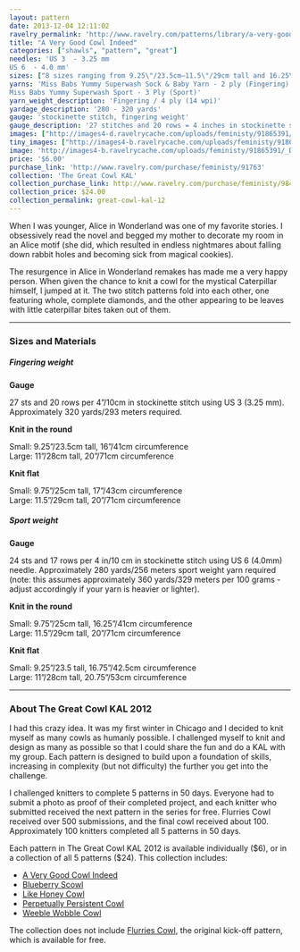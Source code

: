 ```yaml
---
layout: pattern
date: 2013-12-04 12:11:02
ravelry_permalink: 'http://www.ravelry.com/patterns/library/a-very-good-cowl-indeed'
title: "A Very Good Cowl Indeed"
categories: ["shawls", "pattern", "great"]
needles: 'US 3  - 3.25 mm
US 6  - 4.0 mm'
sizes: ["8 sizes ranging from 9.25\"/23.5cm–11.5\"/29cm tall and 16.25\"/41cm–20.75\"/53cm circumference"]
yarns: 'Miss Babs Yummy Superwash Sock & Baby Yarn - 2 ply (Fingering)
Miss Babs Yummy Superwash Sport - 3 Ply (Sport)'
yarn_weight_description: 'Fingering / 4 ply (14 wpi)'
yardage_description: '280 - 320 yards'
gauge: 'stockinette stitch, fingering weight'
gauge_description: '27 stitches and 20 rows = 4 inches in stockinette stitch, fingering weight'
images: ["http://images4-d.ravelrycache.com/uploads/feministy/91865391/_D7C4111_medium.jpg", "http://images4-b.ravelrycache.com/uploads/Meilindis/93087839/IMG_5778_medium.jpg", "http://images4-b.ravelrycache.com/uploads/feministy/91865495/_D7C4038_medium.jpg", "http://images4-b.ravelrycache.com/uploads/feministy/91865685/_DSC8720_copy_medium.jpg", "http://images4-b.ravelrycache.com/uploads/feministy/91865590/_DSC8758_medium.jpg", "http://images4-b.ravelrycache.com/uploads/feministy/42482381/_MG_8505_medium.JPG"]
tiny_images: ["http://images4-b.ravelrycache.com/uploads/feministy/91865391/_D7C4111_square.jpg", "http://images4.ravelrycache.com/uploads/Meilindis/93087839/IMG_5778_square.jpg", "http://images4-d.ravelrycache.com/uploads/feministy/91865495/_D7C4038_square.jpg", "http://images4.ravelrycache.com/uploads/feministy/91865685/_DSC8720_copy_square.jpg", "http://images4.ravelrycache.com/uploads/feministy/91865590/_DSC8758_square.jpg", "http://images4-d.ravelrycache.com/uploads/feministy/42482381/_MG_8505_square.JPG"]
image: 'http://images4-b.ravelrycache.com/uploads/feministy/91865391/_D7C4111_square.jpg'
price: '$6.00'
purchase_link: 'http://www.ravelry.com/purchase/feministy/91763'
collection: 'The Great Cowl KAL'
collection_purchase_link: http://www.ravelry.com/purchase/feministy/98461 
collection_price: $24.00 
collection_permalink: great-cowl-kal-12 
---
```

<p>When I was younger, Alice in Wonderland was one of my favorite stories. I obsessively read the novel and begged my mother to decorate my room in an Alice motif (she did, which resulted in endless nightmares about falling down rabbit holes and becoming sick from magical cookies).</p>

<p>The resurgence in Alice in Wonderland remakes has made me a very happy person. When given the chance to knit a cowl for the mystical Caterpillar himself, I jumped at it. The two stitch patterns fold into each other, one featuring whole, complete diamonds, and the other appearing to be leaves with little caterpillar bites taken out of them.</p>
<hr />
<h3 id='sizes_and_materials'>Sizes and Materials</h3>

<h5 id='fingering_weight'>Fingering weight</h5>

<p><strong>Gauge</strong></p>

<p>27 sts and 20 rows per 4&#8221;/10cm in stockinette stitch using US 3 (3.25 mm). Approximately 320 yards/293 meters required.</p>

<p><strong>Knit in the round</strong></p>

<p>Small: 9.25”/23.5cm tall, 16”/41cm circumference <br />Large: 11”/28cm tall, 20”/71cm circumference</p>

<p><strong>Knit flat</strong></p>

<p>Small: 9.75”/25cm tall, 17”/43cm circumference <br />Large: 11.5”/29cm tall, 20”/71cm circumference</p>

<h5 id='sport_weight'>Sport weight</h5>

<p><strong>Gauge</strong></p>

<p>24 sts and 17 rows per 4 in/10 cm in stockinette stitch using US 6 (4.0mm) needle. Approximately 280 yards/256 meters sport weight yarn required (note: this assumes approximately 360 yards/329 meters per 100 grams - adjust accordingly if your yarn is heavier or lighter).</p>

<p><strong>Knit in the round</strong></p>

<p>Small: 9.75”/25cm tall, 16.25”/41cm circumference <br />Large: 11.5”/29cm tall, 20”/71cm circumference</p>

<p><strong>Knit flat</strong></p>

<p>Small: 9.25”/23.5 tall, 16.75”/42.5cm circumference <br />Large: 11”/28cm tall, 20.75”/53cm circumference</p>
<hr />
<h3 id='about_the_great_cowl_kal_2012'>About The Great Cowl KAL 2012</h3>

<p>I had this crazy idea. It was my first winter in Chicago and I decided to knit myself as many cowls as humanly possible. I challenged myself to knit and design as many as possible so that I could share the fun and do a KAL with my group. Each pattern is designed to build upon a foundation of skills, increasing in complexity (but not difficulty) the further you get into the challenge.</p>

<p>I challenged knitters to complete 5 patterns in 50 days. Everyone had to submit a photo as proof of their completed project, and each knitter who submitted received the next pattern in the series for free. Flurries Cowl received over 500 submissions, and the final cowl received about 100. Approximately 100 knitters completed all 5 patterns in 50 days.</p>

<p>Each pattern in The Great Cowl KAL 2012 is available individually ($6), or in a collection of all 5 patterns ($24). This collection includes:</p>

<ul>
<li><a href='http://www.ravelry.com/patterns/library/a-very-good-cowl-indeed'>A Very Good Cowl Indeed</a></li>

<li><a href='http://www.ravelry.com/patterns/library/blueberry-scowl'>Blueberry Scowl</a></li>

<li><a href='http://www.ravelry.com/patterns/library/like-honey-cowl'>Like Honey Cowl</a></li>

<li><a href='http://www.ravelry.com/patterns/library/perpetually-persistent-cowl'>Perpetually Persistent Cowl</a></li>

<li><a href='http://www.ravelry.com/patterns/library/weeble-wobble-cowl'>Weeble Wobble Cowl</a></li>
</ul>

<p>The collection does not include <a href='http://www.ravelry.com/patterns/library/flurries-cowl'>Flurries Cowl</a>, the original kick-off pattern, which is available for free.</p>